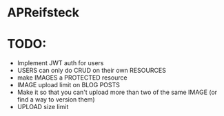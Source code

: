 # APReifsteck

# TODO:
- Implement JWT auth for users
- USERS can only do CRUD on their own RESOURCES
- make IMAGES a PROTECTED resource
- IMAGE upload limit on BLOG POSTS
- Make it so that you can't upload more than two of the same IMAGE (or find a way to version them)
- UPLOAD size limit